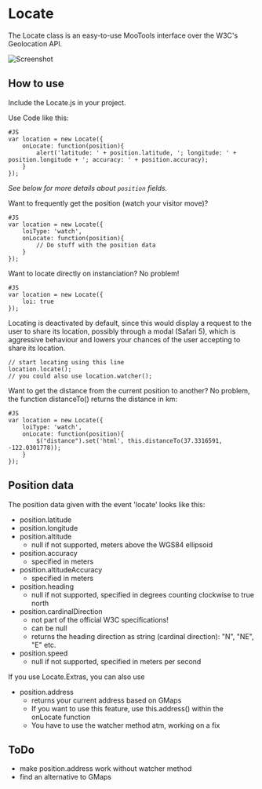 Locate
======

The Locate class is an easy-to-use MooTools interface over the W3C's Geolocation API.

![Screenshot](http://locate.cbeloch.de/Docs/images/logo.jpg)

How to use
----------

Include the Locate.js in your project.

Use Code like this:

	#JS
	var location = new Locate({
		onLocate: function(position){
			alert('latitude: ' + position.latitude, '; longitude: ' + position.longitude + '; accuracy: ' + position.accuracy);
		}
	});
	
_See below for more details about `position` fields._

Want to frequently get the position (watch your visitor move)? 

	#JS
	var location = new Locate({
		loiType: 'watch',
		onLocate: function(position){
			// Do stuff with the position data
		}
	});

Want to locate directly on instanciation? No problem!

	#JS
	var location = new Locate({
		loi: true
	});

Locating is deactivated by default, since this would display a request to the user to share its location, possibly through a modal (Safari 5), which is aggressive behaviour and lowers your chances of the user accepting to share its location.
	
	// start locating using this line
	location.locate();
	// you could also use location.watcher();

Want to get the distance from the current position to another?
No problem, the function distanceTo() returns the distance in km:

	#JS
	var location = new Locate({
		loiType: 'watch',
		onLocate: function(position){
			$("distance").set('html', this.distanceTo(37.3316591, -122.0301778));
		}
	});

Position data
-------------

The position data given with the event 'locate' looks like this:

* position.latitude
* position.longitude
* position.altitude
  - null if not supported, meters above the WGS84 ellipsoid
* position.accuracy
  - specified in meters
* position.altitudeAccuracy
  - specified in meters
* position.heading
  - null if not supported, specified in degrees counting clockwise to true north
* position.cardinalDirection
  - not part of the official W3C specifications!
  - can be null
  - returns the heading direction as string (cardinal direction): "N", "NE", "E" etc.
* position.speed
  - null if not supported, specified in meters per second

If you use Locate.Extras, you can also use

* position.address
  - returns your current address based on GMaps
  - If you want to use this feature, use this.address() within the onLocate function
  - You have to use the watcher method atm, working on a fix
  
ToDo
----

* make position.address work without watcher method
* find an alternative to GMaps